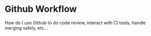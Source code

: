 # Github Workflow

How do I use Github to do code review, interact with CI tools, handle merging
safely, etc...
